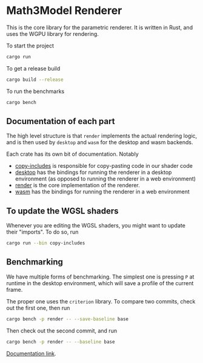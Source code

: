 # Math3Model Renderer

This is the core library for the parametric renderer. It is written in Rust, and uses the WGPU library for rendering.

To start the project

```bash
cargo run
```

To get a release build

```bash
cargo build --release
```

To run the benchmarks

```bash
cargo bench
```


## Documentation of each part

The high level structure is that `render` implements the actual rendering logic, and is then used by `desktop` and `wasm` for the desktop and wasm backends.

Each crate has its own bit of documentation. Notably

- [copy-includes](./copy-includes) is responsible for copy-pasting code in our shader code
- [desktop](./desktop) has the bindings for running the renderer in a desktop environment (as opposed to running the renderer in a web environment)
- [render](./render) is the core implementation of the renderer.
- [wasm](./wasm) has the bindings for running the renderer in a web environment


## To update the WGSL shaders

Whenever you are editing the WGSL shaders, you might want to update their "imports". To do so, run

```bash
cargo run --bin copy-includes
```

## Benchmarking

We have multiple forms of benchmarking. The simplest one is pressing `P` at runtime in the desktop environment, which will save a profile of the current frame. 

The proper one uses the `criterion` library. To compare two commits, check out the first one, then run

```bash
cargo bench -p render -- --save-baseline base
```

Then check out the second commit, and run

```bash
cargo bench -p render -- --baseline base
```

[Documentation link](https://bheisler.github.io/criterion.rs/book/user_guide/command_line_options.html#baselines).

